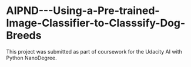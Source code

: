 # AIPND---Using-a-Pre-trained-Image-Classifier-to-Classsify-Dog-Breeds

This project was submitted as part of coursework for the Udacity AI with Python NanoDegree. 
